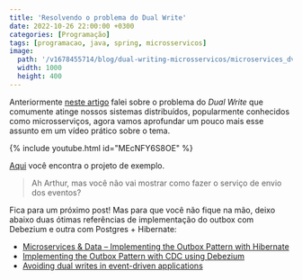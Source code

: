 ```yaml
---
title: 'Resolvendo o problema do Dual Write'
date: 2022-10-26 22:00:00 +0300
categories: [Programação]
tags: [programacao, java, spring, microsservicos]
image:
  path: '/v1678455714/blog/dual-writing-microsservicos/microservices_dvbsdd.jpg'
  width: 1000
  height: 400
---
```


Anteriormente [neste artigo](https://arthurgregorio.eti.br/posts/dual-write-microservicos/) falei sobre o problema do
_Dual Write_ que comumente atinge nossos sistemas distribuídos, popularmente conhecidos como microsserviços, agora
vamos aprofundar um pouco mais esse assunto em um vídeo prático sobre o tema.

{% include youtube.html id="MEcNFY6S8OE" %}

[Aqui](https://github.com/arthurgregorio/servico-pedidos) você encontra o projeto de exemplo.

> Ah Arthur, mas você não vai mostrar como fazer o serviço de envio dos eventos?

Fica para um próximo post! Mas para que você não fique na mão, deixo abaixo duas ótimas referências de implementação do
outbox com Debezium e outra com Postgres + Hibernate:

- [Microservices & Data – Implementing the Outbox Pattern with Hibernate](https://thorben-janssen.com/outbox-pattern-hibernate/)
- [Implementing the Outbox Pattern with CDC using Debezium](https://thorben-janssen.com/outbox-pattern-with-cdc-and-debezium)
- [Avoiding dual writes in event-driven applications](https://developers.redhat.com/articles/2021/07/30/avoiding-dual-writes-event-driven-applications)
